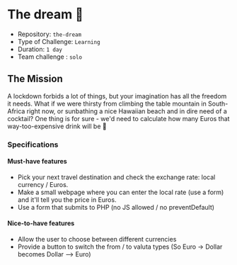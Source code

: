 # The dream 🍹

- Repository: `the-dream`
- Type of Challenge: `Learning`
- Duration: `1 day`
- Team challenge : `solo`

## The Mission

A lockdown forbids a lot of things, but your imagination has all the freedom it needs.
What if we were thirsty from climbing the table mountain in South-Africa right now, or sunbathing a nice Hawaiian beach and in dire need of a cocktail?
One thing is for sure - we'd need to calculate how many Euros that way-too-expensive drink will be 💸

### Specifications

#### Must-have features

- Pick your next travel destination and check the exchange rate: local currency / Euros.
- Make a small webpage where you can enter the local rate (use a form) and it'll tell you the price in Euros.
- Use a form that submits to PHP (no JS allowed / no preventDefault)

#### Nice-to-have features

- Allow the user to choose between different currencies
- Provide a button to switch the from / to valuta types (So Euro -> Dollar becomes Dollar --> Euro)
